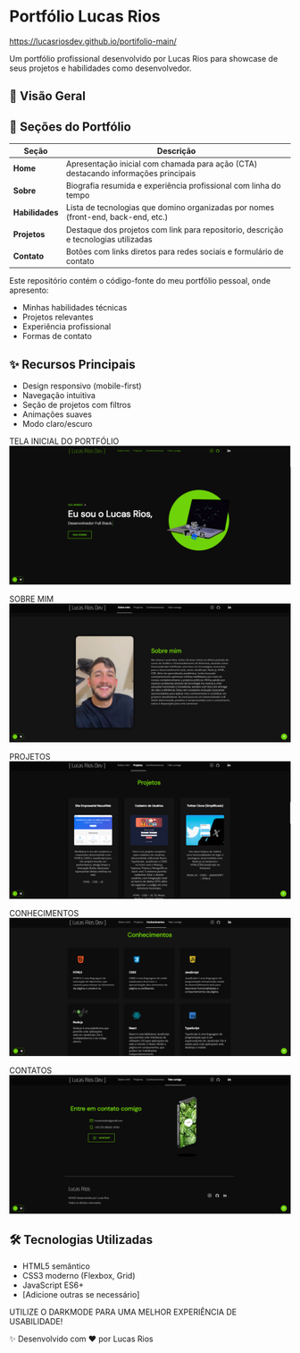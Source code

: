 # Portfólio Lucas Rios

https://lucasriosdev.github.io/portifolio-main/

Um portfólio profissional desenvolvido por Lucas Rios para showcase de seus projetos e habilidades como desenvolvedor.

## 📌 Visão Geral

## 📂 Seções do Portfólio

| Seção       | Descrição                                  |
|-------------|-------------------------------------------|
| **Home**    | Apresentação inicial com chamada para ação (CTA) destacando informações principais |
| **Sobre**   | Biografia resumida e experiência profissional com linha do tempo |
| **Habilidades** | Lista de tecnologias que domino organizadas por nomes (front-end, back-end, etc.) |
| **Projetos** | Destaque dos projetos com link para repositorio, descrição e tecnologias utilizadas |
| **Contato** | Botões com links diretos para redes sociais e formulário de contato |


Este repositório contém o código-fonte do meu portfólio pessoal, onde apresento:

- Minhas habilidades técnicas
- Projetos relevantes
- Experiência profissional
- Formas de contato

## ✨ Recursos Principais

- Design responsivo (mobile-first)
- Navegação intuitiva
- Seção de projetos com filtros
- Animações suaves
- Modo claro/escuro

TELA INICIAL DO PORTFÓLIO
![Demonstração do Portfólio TELA 01 -](https://github.com/lucasriosdev/portifolio-main/blob/main/assets/images/tela01.png?raw=true)

SOBRE MIM
![Demonstração do Portfólio TELA 02 -](https://github.com/lucasriosdev/portifolio-main/blob/main/assets/images/tela02.png?raw=true)

PROJETOS
![Demonstração do Portfólio TELA 03 -](https://github.com/lucasriosdev/portifolio-main/blob/main/assets/images/tela03.png?raw=true)

CONHECIMENTOS
![Demonstração do Portfólio TELA 04 -](https://github.com/lucasriosdev/portifolio-main/blob/main/assets/images/tela04.png?raw=true)

CONTATOS
![Demonstração do Portfólio TELA 05 -](https://github.com/lucasriosdev/portifolio-main/blob/main/assets/images/tela05.png?raw=true)




## 🛠 Tecnologias Utilizadas

- HTML5 semântico
- CSS3 moderno (Flexbox, Grid)
- JavaScript ES6+
- [Adicione outras se necessário]

UTILIZE O DARKMODE PARA UMA MELHOR EXPERIÊNCIA DE USABILIDADE!

✨ Desenvolvido com ❤️ por Lucas Rios
